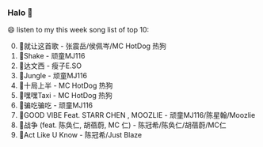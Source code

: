 

### Halo 👋

😄 listen to my this week song list of top 10:

0. 🌈就让这首歌 - 张震岳/侯佩岑/MC HotDog 热狗
1. 🌈Shake - 顽童MJ116
2. 🌈达文西 - 瘦子E.SO
3. 🌈Jungle - 顽童MJ116
4. 🌈十局上半 - MC HotDog 热狗
5. 🌈嘿嘿Taxi - MC HotDog 热狗
6. 🌈骗吃骗吃 - 顽童MJ116
7. 🌈GOOD VIBE Feat. STARR CHEN , MOOZLIE - 顽童MJ116/陈星翰/Moozlie
8. 🌈战争 (feat. 陈奂仁, 胡蓓蔚, MC 仁) - 陈冠希/陈奂仁/胡蓓蔚/MC仁
9. 🌈Act Like U Know - 陈冠希/Just Blaze

